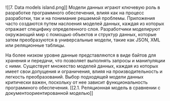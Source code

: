![[7. Data models island.png]]
Модели данных играют ключевую роль в разработке программного обеспечения, влияя как на процесс разработки, так и на понимание решаемой проблемы. Приложения часто создаются путем наслоения моделей данных, каждая из которых отражает специфику определенного слоя. Разработчики моделируют окружающий мир с помощью объектов и структур данных, которые затем преобразуются в универсальные модели, такие как JSON, XML или реляционные таблицы.

На более низком уровне данные представляются в виде байтов для хранения и передачи, что позволяет выполнять запросы и манипуляции с ними. Существует множество моделей данных, каждая из которых имеет свои допущения и ограничения, влияя на производительность и легкость преобразований. Выбор подходящей модели данных критически важен, поскольку от нее зависит функциональность программного обеспечения.
[[2.1. Реляционная модель в сравнении с документоориентированной моделью]]